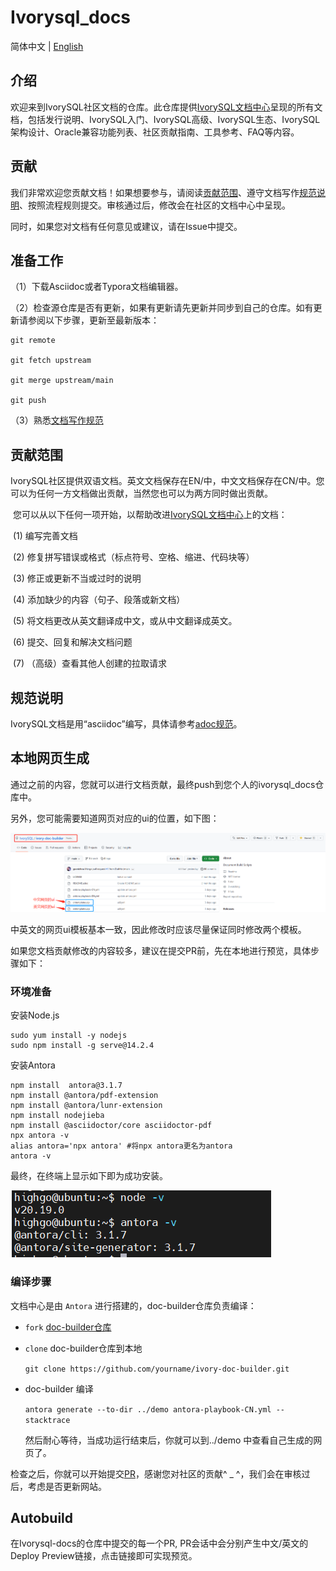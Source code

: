 # Ivorysql_docs  

简体中文 | [English](./README.md)

## 介绍

欢迎来到IvorySQL社区文档的仓库。此仓库提供[IvorySQL文档中心](https://docs.ivorysql.org/cn/index.html)呈现的所有文档，包括发行说明、IvorySQL入门、IvorySQL高级、IvorySQL生态、IvorySQL架构设计、Oracle兼容功能列表、社区贡献指南、工具参考、FAQ等内容。
## 贡献

我们非常欢迎您贡献文档！如果想要参与，请阅读[贡献范围](#贡献范围)、遵守文档写作[规范说明](#规范说明)、按照流程规则提交。审核通过后，修改会在社区的文档中心中呈现。

同时，如果您对文档有任何意见或建议，请在Issue中提交。

## 准备工作

（1）下载Asciidoc或者Typora文档编辑器。

（2）检查源仓库是否有更新，如果有更新请先更新并同步到自己的仓库。如有更新请参阅以下步骤，更新至最新版本：

```
git remote

git fetch upstream

git merge upstream/main

git push
```

（3）熟悉[文档写作规范](#规范说明)

## 贡献范围

IvorySQL社区提供双语文档。英文文档保存在EN/中，中文文档保存在CN/中。您可以为任何一方文档做出贡献，当然您也可以为两方同时做出贡献。

​    您可以从以下任何一项开始，以帮助改进[IvorySQL文档中心](https://docs.ivorysql.org)上的文档：

​        (1) 编写完善文档

​        (2) 修复拼写错误或格式（标点符号、空格、缩进、代码块等）

​        (3) 修正或更新不当或过时的说明

​        (4) 添加缺少的内容（句子、段落或新文档）

​        (5) 将文档更改从英文翻译成中文，或从中文翻译成英文。

​        (6) 提交、回复和解决文档问题

​        (7) （高级）查看其他人创建的拉取请求

## 规范说明

IvorySQL文档是用“asciidoc”编写，具体请参考[adoc规范](./adoc_syntax_quick_reference.md)。

## 本地网页生成
通过之前的内容，您就可以进行文档贡献，最终push到您个人的ivorysql_docs仓库中。

另外，您可能需要知道网页对应的ui的位置，如下图：

![image](CN/modules/ROOT/images/15.png)

中英文的网页ui模板基本一致，因此修改时应该尽量保证同时修改两个模板。

如果您文档贡献修改的内容较多，建议在提交PR前，先在本地进行预览，具体步骤如下：

### 环境准备

安装Node.js
```
sudo yum install -y nodejs
sudo npm install -g serve@14.2.4
```
安装Antora
```
npm install  antora@3.1.7
npm install @antora/pdf-extension
npm install @antora/lunr-extension
npm install nodejieba
npm install @asciidoctor/core asciidoctor-pdf
npx antora -v
alias antora='npx antora' #将npx antora更名为antora
antora -v
```
最终，在终端上显示如下即为成功安装。

![image](CN/modules/ROOT/images/14.png)


### 编译步骤

文档中心是由 `Antora` 进行搭建的，doc-builder仓库负责编译：
* `fork` [doc-builder仓库](https://github.com/IvorySQL/ivory-doc-builder)
* `clone` doc-builder仓库到本地

    `git clone https://github.com/yourname/ivory-doc-builder.git`
* doc-builder 编译

    `antora generate --to-dir ../demo antora-playbook-CN.yml --stacktrace`

    然后耐心等待，当成功运行结束后，你就可以到../demo 中查看自己生成的网页了。

检查之后，你就可以开始提交[PR](https://github.com/IvorySQL/ivorysql_docs/blob/v4.4/CN/modules/ROOT/pages/v4.4/32.adoc)，感谢您对社区的贡献^ _ ^，我们会在审核过后，考虑是否更新网站。

## Autobuild

在Ivorysql-docs的仓库中提交的每一个PR, PR会话中会分别产生中文/英文的Deploy Preview链接，点击链接即可实现预览。
